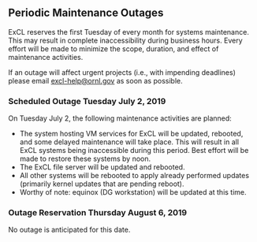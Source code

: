## Periodic Maintenance Outages

ExCL reserves the first Tuesday of every month for systems maintenance.  This may result in complete inaccessibility during business hours.  Every effort will be made to minimize the scope, duration, and effect of maintenance activities.

If an outage will affect urgent projects (i.e., with impending deadlines) please email excl-help@ornl.gov as soon as possible.

### Scheduled Outage Tuesday July 2, 2019

On Tuesday July 2, the following maintenance activities are planned:

*  The system hosting VM services for ExCL will be updated, rebooted, and some delayed maintenance will take place.  This will result in all ExCL systems being inaccessible during this period. Best effort will be made to restore these systems by noon.
*  The ExCL file server will be updated and rebooted.
* All other systems will be rebooted to apply already performed updates (primarily kernel updates that are pending reboot).
* Worthy of note: equinox (DG workstation) will be updated at this time.

### Outage Reservation Thursday August 6, 2019

No outage is anticipated for this date.
